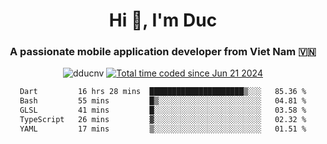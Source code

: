 <h1 align="center">
  Hi 👋, I'm  Duc</h1>
<h3 align="center">A passionate mobile application developer from Viet Nam 🇻🇳</h3>  
  
<p align="center"> <img src="https://komarev.com/ghpvc/?username=dducnv&label=Profile%20views&color=0e75b6&style=flat" alt="dducnv" /> 
<a href="https://wakatime.com/@4d2a2cd9-1bcb-4dd1-84a4-dce128a35137"><img src="https://wakatime.com/badge/user/4d2a2cd9-1bcb-4dd1-84a4-dce128a35137.svg" alt="Total time coded since Jun 21 2024" /></a>
</p>  

<div align="center">
  <!--START_SECTION:waka-->

```txt
Dart         16 hrs 28 mins  █████████████████████▒░░░   85.36 %
Bash         55 mins         █▒░░░░░░░░░░░░░░░░░░░░░░░   04.81 %
GLSL         41 mins         █░░░░░░░░░░░░░░░░░░░░░░░░   03.58 %
TypeScript   26 mins         ▓░░░░░░░░░░░░░░░░░░░░░░░░   02.32 %
YAML         17 mins         ▒░░░░░░░░░░░░░░░░░░░░░░░░   01.51 %
```

<!--END_SECTION:waka-->
</div>




  
